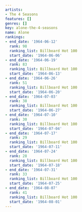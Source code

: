 ```yaml
---
artists:
- The 4 Seasons
features: []
genres: []
key: alone-the-4-seasons
name: Alone
rankings:
- end_date: '1964-06-12'
  rank: 98
  ranking_list: Billboard Hot 100
  start_date: '1964-06-06'
- end_date: '1964-06-19'
  rank: 83
  ranking_list: Billboard Hot 100
  start_date: '1964-06-13'
- end_date: '1964-06-26'
  rank: 51
  ranking_list: Billboard Hot 100
  start_date: '1964-06-20'
- end_date: '1964-07-03'
  rank: 38
  ranking_list: Billboard Hot 100
  start_date: '1964-06-27'
- end_date: '1964-07-10'
  rank: 30
  ranking_list: Billboard Hot 100
  start_date: '1964-07-04'
- end_date: '1964-07-17'
  rank: 29
  ranking_list: Billboard Hot 100
  start_date: '1964-07-11'
- end_date: '1964-07-24'
  rank: 28
  ranking_list: Billboard Hot 100
  start_date: '1964-07-18'
- end_date: '1964-07-31'
  rank: 33
  ranking_list: Billboard Hot 100
  start_date: '1964-07-25'
- end_date: '1964-08-07'
  rank: 41
  ranking_list: Billboard Hot 100
  start_date: '1964-08-01'
---
```


